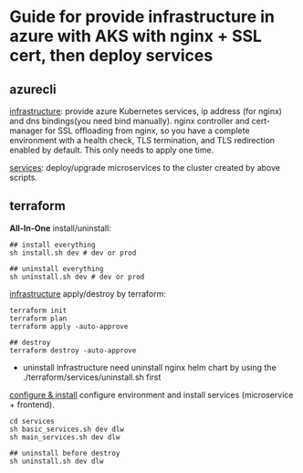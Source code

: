 # Guide for provide infrastructure in azure with AKS with nginx + SSL cert, then deploy services

## azurecli
[infrastructure](./azurecli/infrastructure.sh): provide azure Kubernetes services, ip address (for nginx) and dns bindings(you need bind manually). nginx controller and cert-manager for SSL offloading from nginx, so you have a complete environment with a health check, TLS termination, and TLS redirection enabled by default. This only needs to apply one time.

[services](./azurecli/services.sh): deploy/upgrade microservices to the cluster created by above scripts.


## terraform

**All-In-One** install/uninstall:

```
## install everything
sh install.sh dev # dev or prod  

## uninstall everything
sh uninstall.sh dev # dev or prod
```

[infrastructure](./terraform/) apply/destroy by terraform:

```
terraform init
terraform plan
terraform apply -auto-approve

## destroy
terraform destroy -auto-approve   
```
* uninstall infrastructure need uninstall nginx helm chart by using the ./terraform/services/uninstall.sh first

[configure & install](./terraform/services/) configure environment and install services (microservice + frontend).

```
cd services
sh basic_services.sh dev dlw
sh main_services.sh dev dlw

## uninstall before destroy
sh uninstall.sh dev dlw
```
